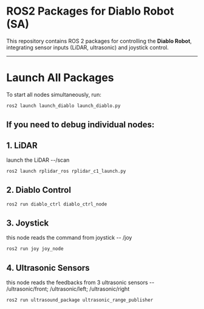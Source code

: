 # **ROS2 Packages for Diablo Robot (SA)**  

This repository contains ROS 2 packages for controlling the **Diablo Robot**, integrating sensor inputs (LiDAR, ultrasonic) and joystick control.  

---

# **Launch All Packages**  
To start all nodes simultaneously, run:  
```bash
ros2 launch launch_diablo launch_diablo.py
```

## **If you need to debug individual nodes:**
## 1. LiDAR 
launch the LiDAR --/scan
```bash
ros2 launch rplidar_ros rplidar_c1_launch.py  
```
## 2. Diablo Control 
```bash
ros2 run diablo_ctrl diablo_ctrl_node  
```
## 3. Joystick  
this node reads the command from joystick -- /joy
```bash
ros2 run joy joy_node  
```
## 4. Ultrasonic Sensors  
this node reads the feedbacks from 3 ultrasonic sensors -- /ultrasonic/front; /ultrasonic/left; /ultrasonic/right
```bash
ros2 run ultrasound_package ultrasonic_range_publisher  
```
